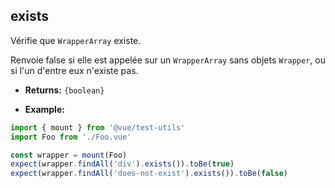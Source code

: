 ## exists

Vérifie que `WrapperArray` existe.

Renvoie false si elle est appelée sur un `WrapperArray` sans objets `Wrapper`, ou si l'un d'entre eux n'existe pas.

- **Returns:** `{boolean}`

- **Example:**

```js
import { mount } from '@vue/test-utils'
import Foo from './Foo.vue'

const wrapper = mount(Foo)
expect(wrapper.findAll('div').exists()).toBe(true)
expect(wrapper.findAll('does-not-exist').exists()).toBe(false)
```

